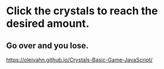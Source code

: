 # Click the crystals to reach the desired amount. 
## Go over and you lose.

https://oleivahn.github.io/Crystals-Basic-Game-JavaScript/
